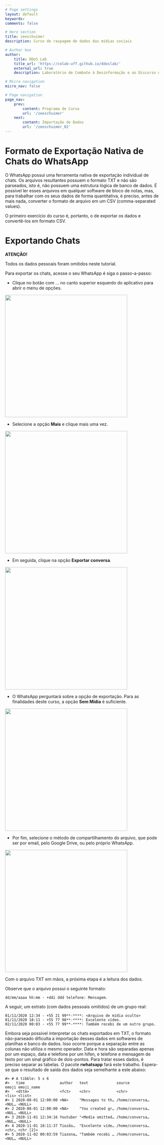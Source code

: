 ```yaml
---
# Page settings
layout: default
keywords:
comments: false

# Hero section
title: zeeschuimer
description: Curso de raspagem de dados das mídias sociais

# Author box
author:
    title: DDoS Lab
    title_url: 'https://colab-uff.github.io/ddoslab/'
    external_url: true
    description: Laboratório de Combate à Desinformação e ao Discurso de Ódio em Sistemas de Comunicação em Rede

# Micro navigation
micro_nav: false

# Page navigation
page_nav:
    prev:
        content: Programa de Curso
        url: '/zeeschuimer'
    next:
        content: Importação de Dados
        url: '/zeeschuimer_02'
---
```


# Formato de Exportação Nativa de Chats do WhatsApp

O WhatsApp possui uma ferramenta nativa de exportação individual de chats. Os arquivos resultantes possuem o formato TXT e não são parseados, isto é, não possuem uma estrutura lógica de banco de dados. É possível ler esses arquivos em qualquer software de bloco de notas, mas, para trabalhar com os seus dados de forma quantitativa, é preciso, antes de mais nada, converter o formato de arquivo em um CSV (comma-separated values).

O primeiro exercício do curso é, portanto, o de exportar os dados e convertê-los em formato CSV.


# Exportando Chats

<div class="callout callout--warning">
    <p><strong>ATENÇÃO!</strong></p>
    <p>Todos os dados pessoais foram omitidos neste tutorial.</p>
</div>

Para exportar os chats, acesse o seu WhatsApp é siga o passo-a-passo:

* Clique no botão com ... no canto superior esquerdo do aplicativo para abrir o menu de opções.

<img src="https://raw.githubusercontent.com/coLAB-UFF/docs/main/images/rwhatsapp01.jpg" width="400">

* Selecione a opção **Mais** e clique mais uma vez.

<img src="https://raw.githubusercontent.com/coLAB-UFF/docs/main/images/rwhatsapp02.jpg" width="400">

* Em seguida, clique na opção **Exportar conversa**.

<img src="https://raw.githubusercontent.com/coLAB-UFF/docs/main/images/rwhatsapp03.jpg" width="400">

* O WhatsApp perguntará sobre a opção de exportação. Para as finalidades deste curso, a opção **Sem Mídia** é suficiente.

<img src="https://raw.githubusercontent.com/coLAB-UFF/docs/main/images/rwhatsapp04.jpg" width="400">

* Por fim, selecione o método de compartilhamento do arquivo, que pode ser por email, pelo Google Drive, ou pelo próprio WhatsApp.

<img src="https://raw.githubusercontent.com/coLAB-UFF/docs/main/images/rwhatsapp05.jpg" width="400">

Com o arquivo TXT em mãos, a próxima etapa é a leitura dos dados.

Observe que o arquivo possui o seguinte formato:

```
dd/mm/aaaa hh:mm - +ddi ddd telefone: Mensagem.
```

A seguir, um extrato (com dados pessoais omitidos) de um grupo real:


```
01/11/2020 12:34 - +55 21 99**-****: <Arquivo de mídia oculto>
01/11/2020 18:11 - +55 77 98**-****: Excelente vídeo.
02/11/2020 00:03 - +55 77 99**-****: Também recebi de um outro grupo.
```

Embora seja possível interpretar os chats exportados em TXT, o formato não-parseado dificulta a importação desses dados em softwares de planilhas e banco de dados. Isso ocorre porque a separação entre as colunas não utiliza o mesmo operador. Data e hora são separadas apenas por um espaço, data e telefone por um hífen, e telefone e mensagem de texto por um sinal gráfico de dois-pontos. Para tratar esses dados, é preciso separar as tabelas. O pacote **rwhatsapp** fará este trabalho. Espera-se que o resultado de saída dos dados seja semelhante a este abaixo:

```
#> # A tibble: 5 x 6
#>   time                author   text             source          emoji emoji_name
#>   <dttm>              <fct>    <chr>            <chr>           <lis> <list>    
#> 1 2020-08-01 12:00:00 <NA>     "Messages to th… /home/conversa… <NUL… <NULL>    
#> 2 2020-08-01 12:00:00 <NA>     "You created gr… /home/conversa… <NUL… <NULL>    
#> 3 2020-11-01 12:34:16 Youtuber "<Media omitted… /home/conversa… <NUL… <NULL>    
#> 4 2020-11-01 18:11:37 Tiozão…  "Excelente víde… /home/conversa… <chr… <chr [2]> 
#> 5 2020-11-02 00:03:59 Tiazona… "Também recebi … /home/conversa… <NUL… <NULL>    
```


